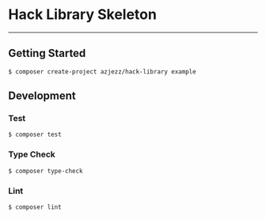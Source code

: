 # Hack Library Skeleton

---

## Getting Started

```consolle
$ composer create-project azjezz/hack-library example
```

## Development

### Test

```consolle
$ composer test
```

### Type Check

```consolle
$ composer type-check
```

### Lint

```consolle
$ composer lint
```
